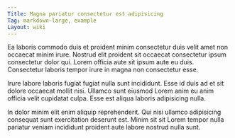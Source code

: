 ```yaml
---
Title: Magna pariatur consectetur est adipisicing
Tag: markdown-large, example
Layout: wiki
---
```

Ea laboris commodo duis et proident minim consectetur duis velit amet non occaecat minim irure. Nostrud elit proident sit occaecat consectetur ipsum consectetur dolor qui. Lorem officia aute sit ipsum aute eu duis. Consectetur laboris tempor irure in magna non consectetur esse.

Irure labore laboris fugiat fugiat nulla sunt incididunt. Esse id duis ad et sit dolore occaecat mollit nisi. Ullamco sunt eiusmod Lorem anim eu anim officia velit cupidatat culpa. Esse est aliqua laboris adipisicing nulla.

In dolor minim elit enim aliquip reprehenderit. Qui nisi ullamco adipisicing consequat sunt exercitation deserunt est. Minim sit sit Lorem tempor nulla pariatur veniam incididunt proident aute labore nostrud nulla sunt.